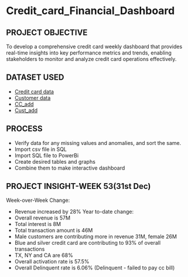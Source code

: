 # Credit_card_Financial_Dashboard


## PROJECT OBJECTIVE
To develop a comprehensive credit card weekly dashboard that provides real-time insights into key performance metrics and trends, enabling stakeholders to monitor and analyze credit card operations effectively.

## DATASET USED
- <a href="https://github.com/Isha4001/Credit_card_Financial_Dashboard/blob/main/credit_card.csv">Credit card data</a>
- <a href="https://github.com/Isha4001/Credit_card_Financial_Dashboard/blob/main/customer.csv">Customer data</a>
- <a href="https://github.com/Isha4001/Credit_card_Financial_Dashboard/blob/main/cc_add.csv">CC_add</a>
- <a href="https://github.com/Isha4001/Credit_card_Financial_Dashboard/blob/main/cust_add.csv">Cust_add</a>

## PROCESS
* Verify data for any missing values and anomalies, and sort the same.
* Import csv file in SQL
* Import SQL file to PowerBi
* Create desired tables and graphs
* Combine them to make interactive dashboard

## PROJECT INSIGHT-WEEK 53(31st Dec)
Week-over-Week Change:
  * Revenue increased by 28%
Year to-date change:
  * Overall revenue is 57M
  * Total interest is 8M
  * Total transaction amount is 46M
  * Male customers are contributing more in revenue 31M, female 26M
  * Blue and silver credit card are contributing to 93% of overall transactions
  * TX, NY and CA are 68%
  * Overall activation rate is 57.5%
  * Overall Delinquent rate is 6.06% (Delinquent - failed to pay cc bill)
